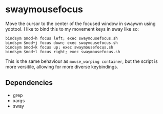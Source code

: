 # swaymousefocus
Move the cursor to the center of the focused window in swaywm using ydotool.
I like to bind this to my movement keys in sway like so:
```
bindsym $mod+h focus left; exec swaymousefocus.sh
bindsym $mod+j focus down; exec swaymousefocus.sh
bindsym $mod+k focus up; exec swaymousefocus.sh
bindsym $mod+l focus right; exec swaymousefocus.sh
```
This is the same behaviour as `mouse_warping container`, but the script is more versitile, allowing for more diverse keybindings.

## Dependencies
- grep
- xargs
- sway
